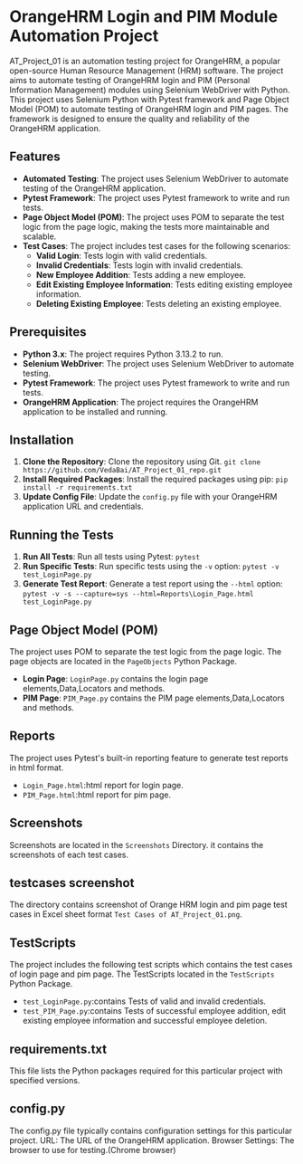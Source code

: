# OrangeHRM Login and PIM Module Automation Project

AT_Project_01 is an automation testing project for OrangeHRM, a popular open-source Human Resource Management (HRM) software. The project aims to automate testing of OrangeHRM login and PIM (Personal Information Management) modules using Selenium WebDriver with Python.
This project uses Selenium Python with Pytest framework and Page Object Model (POM) to automate testing of OrangeHRM login and PIM pages. The framework is designed to ensure the quality and reliability of the OrangeHRM application.

## Features
*   **Automated Testing**: The project uses Selenium WebDriver to automate testing of the OrangeHRM application.
*   **Pytest Framework**: The project uses Pytest framework to write and run tests.
*   **Page Object Model (POM)**: The project uses POM to separate the test logic from the page logic, making the tests more maintainable and scalable.
*   **Test Cases**: The project includes test cases for the following scenarios:
    *   **Valid Login**: Tests login with valid credentials.
    *   **Invalid Credentials**: Tests login with invalid credentials.
    *   **New Employee Addition**: Tests adding a new employee.
    *   **Edit Existing Employee Information**: Tests editing existing employee information.
    *   **Deleting Existing Employee**: Tests deleting an existing employee.

## Prerequisites
*   **Python 3.x**: The project requires Python 3.13.2 to run.
*   **Selenium WebDriver**: The project uses Selenium WebDriver to automate testing.
*   **Pytest Framework**: The project uses Pytest framework to write and run tests.
*   **OrangeHRM Application**: The project requires the OrangeHRM application to be installed and running.

## Installation
1.  **Clone the Repository**: Clone the repository using Git. `git clone https://github.com/VedaBai/AT_Project_01_repo.git`
2.  **Install Required Packages**: Install the required packages using pip: `pip install -r requirements.txt`
3.  **Update Config File**: Update the `config.py` file with your OrangeHRM application URL and credentials.

## Running the Tests
1.  **Run All Tests**: Run all tests using Pytest: `pytest`
2.  **Run Specific Tests**: Run specific tests using the `-v` option: `pytest -v test_LoginPage.py`
3.  **Generate Test Report**: Generate a test report using the `--html` option: `pytest -v -s --capture=sys --html=Reports\Login_Page.html test_LoginPage.py`

## Page Object Model (POM)
The project uses POM to separate the test logic from the page logic. The page objects are located in the `PageObjects` Python Package.

*   **Login Page**: `LoginPage.py` contains the login page elements,Data,Locators and methods.
*   **PIM Page**: `PIM_Page.py` contains the PIM page elements,Data,Locators and methods.

## Reports
The project uses Pytest's built-in reporting feature to generate test reports in html format.
*   `Login_Page.html`:html report for login page.
*   `PIM_Page.html`:html report for pim page.

## Screenshots
Screenshots are located in the `Screenshots` Directory. it contains the screenshots of each test cases.

## testcases screenshot
The directory contains screenshot of Orange HRM login and pim page test cases in Excel sheet format `Test Cases of AT_Project_01.png`.

## TestScripts
The project includes the following test scripts which contains the test cases of login page and pim page. The TestScripts located in the `TestScripts` Python Package. 

*   `test_LoginPage.py`:contains Tests of valid and invalid credentials.
*   `test_PIM_Page.py`:contains Tests of successful employee addition, edit existing employee information and successful employee deletion.

## requirements.txt
This file lists the Python packages required for this particular project with specified versions.

## config.py
The config.py file typically contains configuration settings for this particular project.
URL: The URL of the OrangeHRM application.
Browser Settings: The browser to use for testing.(Chrome browser)